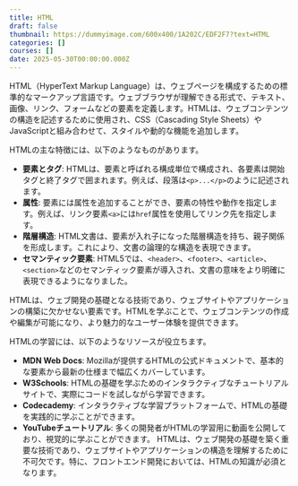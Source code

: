 ```yaml
---
title: HTML
draft: false
thumbnail: https://dummyimage.com/600x400/1A202C/EDF2F7?text=HTML
categories: []
courses: []
date: 2025-05-30T00:00:00.000Z
---
```


HTML（HyperText Markup Language）は、ウェブページを構成するための標準的なマークアップ言語です。ウェブブラウザが理解できる形式で、テキスト、画像、リンク、フォームなどの要素を定義します。HTMLは、ウェブコンテンツの構造を記述するために使用され、CSS（Cascading Style Sheets）やJavaScriptと組み合わせて、スタイルや動的な機能を追加します。

HTMLの主な特徴には、以下のようなものがあります。
- **要素とタグ**: HTMLは、要素と呼ばれる構成単位で構成され、各要素は開始タグと終了タグで囲まれます。例えば、段落は`<p>...</p>`のように記述されます。
- **属性**: 要素には属性を追加することができ、要素の特性や動作を指定します。例えば、リンク要素`<a>`には`href`属性を使用してリンク先を指定します。
- **階層構造**: HTML文書は、要素が入れ子になった階層構造を持ち、親子関係を形成します。これにより、文書の論理的な構造を表現できます。
- **セマンティック要素**: HTML5では、`<header>`、`<footer>`、`<article>`、`<section>`などのセマンティック要素が導入され、文書の意味をより明確に表現できるようになりました。

HTMLは、ウェブ開発の基礎となる技術であり、ウェブサイトやアプリケーションの構築に欠かせない要素です。HTMLを学ぶことで、ウェブコンテンツの作成や編集が可能になり、より魅力的なユーザー体験を提供できます。

HTMLの学習には、以下のようなリソースが役立ちます。
- **MDN Web Docs**: Mozillaが提供するHTMLの公式ドキュメントで、基本的な要素から最新の仕様まで幅広くカバーしています。
- **W3Schools**: HTMLの基礎を学ぶためのインタラクティブなチュートリアルサイトで、実際にコードを試しながら学習できます。
- **Codecademy**: インタラクティブな学習プラットフォームで、HTMLの基礎を実践的に学ぶことができます。
- **YouTubeチュートリアル**: 多くの開発者がHTMLの学習用に動画を公開しており、視覚的に学ぶことができます。
HTMLは、ウェブ開発の基礎を築く重要な技術であり、ウェブサイトやアプリケーションの構造を理解するために不可欠です。特に、フロントエンド開発においては、HTMLの知識が必須となります。

